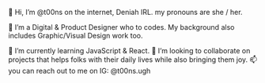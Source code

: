 👋 Hi, I’m @t00ns on the internet, Deniah IRL.
     my pronouns are she / her.
     
👀 I’m a Digital & Product Designer who to codes. My background also includes Graphic/Visual Design work too.

🌱 I’m currently learning JavaScript & React.
💞️ I’m looking to collaborate on projects that helps folks with their daily lives while also bringing them joy.
📫 you can reach out to me on IG: @t00ns.ugh

<!---
t00ns/t00ns is a ✨ special ✨ repository because its `README.md` (this file) appears on your GitHub profile.
You can click the Preview link to take a look at your changes.
--->

